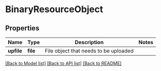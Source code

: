 # BinaryResourceObject

## Properties
Name | Type | Description | Notes
------------ | ------------- | ------------- | -------------
**upfile** | **file** | File object that needs to be uploaded | 

[[Back to Model list]](../README.md#documentation-for-models) [[Back to API list]](../README.md#documentation-for-api-endpoints) [[Back to README]](../README.md)


